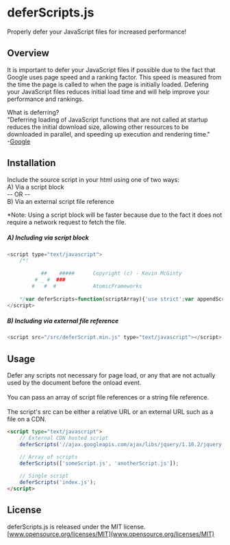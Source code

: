 # deferScripts.js
Properly defer your JavaScript files for increased performance! <br>

## Overview
It is important to defer your JavaScript files if possible due to the fact that Google uses page speed and a ranking factor.  This speed is measured from the time the page is called to when the page is initially loaded.  Defering your JavaScript files reduces initial load time and will help improve your performance and rankings.

What is deferring? <br>
"Deferring loading of JavaScript functions that are not called at startup reduces the initial download size, allowing other resources to be downloaded in parallel, and speeding up execution and rendering time." <br>
-[Google](https://developers.google.com/speed/docs/best-practices/payload#DeferLoadingJS)


## Installation
Include the source script in your html using one of two ways: <br>
A) Via a script block <br>
-- OR -- <br> 
B) Via an external script file reference

*Note: Using a script block will be faster because due to the fact it does not require a network request to fetch the file.

##### A) Including via script block

```js
<script type="text/javascript">
    /*!
    
           ##    #####      Copyright (c) - Kevin McGinty
         # _ #  ###        
        #   #  #            AtomicFrameworks
    
    */var deferScripts=function(scriptArray){'use strict';var appendScript=function(src){var script=document.createElement('script');script.type='text/javascript';script.src=src;document.body.appendChild(script);},loadScripts=function(){var i,l;if(scriptArray instanceof Array){for(i=0,l=scriptArray.length;i<l;i+=1){appendScript(scriptArray[i]);}}else if(typeof scriptArray==='string'){appendScript(scriptArray);}};if(window.addEventListener){window.addEventListener('load',loadScripts,false);}else if(window.attachEvent){window.attachEvent('onload',loadScripts);}else{window.onload=loadScripts;}};
</script>
```

##### B) Including via external file reference

```js
<script src="/src/deferScript.min.js" type="text/javascript"></script>
```

## Usage

Defer any scripts not necessary for page load, or any that are not actually used by the document before the onload event. <br>
<br>
You can pass an array of script file references or a string file reference. <br>
<br>
The script's src can be either a relative URL or an external URL such as a file on a CDN.

```html
<script type="text/javascript">
    // External CDN hosted script
    deferScripts('//ajax.googleapis.com/ajax/libs/jquery/1.10.2/jquery.min.js');

    // Array of scripts
    deferScripts(['someScript.js', 'anotherScript.js']);
    
    // Single script
    deferScripts('index.js');
</script>
```

## License 
deferScripts.js is released under the MIT license. <br>
[www.opensource.org/licenses/MIT](www.opensource.org/licenses/MIT)

